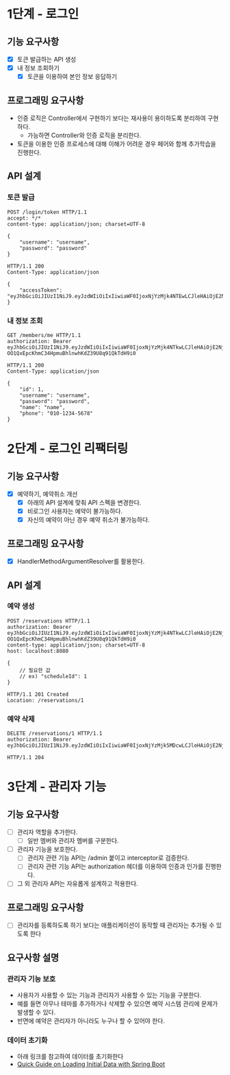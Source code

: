 # 1단계 - 로그인

## 기능 요구사항

- [x] 토큰 발급하는 API 생성
- [x] 내 정보 조회하기
    - [x] 토큰을 이용하여 본인 정보 응답하기

## 프로그래밍 요구사항

- 인증 로직은 Controller에서 구현하기 보다는 재사용이 용이하도록 분리하여 구현하다.
    - 가능하면 Controller와 인증 로직을 분리한다.
- 토큰을 이용한 인증 프로세스에 대해 이해가 어려운 경우 페어와 함께 추가학습을 진행한다.

## API 설계

### 토큰 발급

```
POST /login/token HTTP/1.1
accept: */*
content-type: application/json; charset=UTF-8

{
    "username": "username",
    "password": "password"
}
```

```
HTTP/1.1 200 
Content-Type: application/json

{
    "accessToken": "eyJhbGciOiJIUzI1NiJ9.eyJzdWIiOiIxIiwiaWF0IjoxNjYzMjk4NTEwLCJleHAiOjE2NjMzMDIxMTAsInJvbGUiOiJBRE1JTiJ9.7pxE1cjS51snIrfk21m2Nw0v08HCjgkRD2WSxTK318M"
}
```

### 내 정보 조회

```
GET /members/me HTTP/1.1
authorization: Bearer eyJhbGciOiJIUzI1NiJ9.eyJzdWIiOiIxIiwiaWF0IjoxNjYzMjk4NTkwLCJleHAiOjE2NjMzMDIxOTAsInJvbGUiOiJBRE1JTiJ9.-OO1QxEpcKhmC34HpmuBhlnwhKdZ39U8q91QkTdH9i0
```

```
HTTP/1.1 200 
Content-Type: application/json

{
    "id": 1,
    "username": "username",
    "password": "password",
    "name": "name",
    "phone": "010-1234-5678"
}
```

# 2단계 - 로그인 리팩터링

## 기능 요구사항

- [x] 예약하기, 예약취소 개선
    - [x] 아래의 API 설계에 맞춰 API 스펙을 변경한다.
    - [x] 비로그인 사용자는 예약이 불가능하다.
    - [x] 자신의 예약이 아닌 경우 예약 취소가 불가능하다.

## 프로그래밍 요구사항

- [x] HandlerMethodArgumentResolver를 활용한다.

## API 설계

### 예약 생성

```
POST /reservations HTTP/1.1
authorization: Bearer eyJhbGciOiJIUzI1NiJ9.eyJzdWIiOiIxIiwiaWF0IjoxNjYzMjk4NTkwLCJleHAiOjE2NjMzMDIxOTAsInJvbGUiOiJBRE1JTiJ9.-OO1QxEpcKhmC34HpmuBhlnwhKdZ39U8q91QkTdH9i0
content-type: application/json; charset=UTF-8
host: localhost:8080

{
    // 필요한 값
    // ex) "scheduleId": 1
}
```

```
HTTP/1.1 201 Created
Location: /reservations/1
```

### 예약 삭제

```
DELETE /reservations/1 HTTP/1.1
authorization: Bearer eyJhbGciOiJIUzI1NiJ9.eyJzdWIiOiIxIiwiaWF0IjoxNjYzMjk5MDcwLCJleHAiOjE2NjMzMDI2NzAsInJvbGUiOiJBRE1JTiJ9.zgz7h7lrKLNw4wP9I0W8apQnMUn3WHnmqQ1N2jNqwlQ
```

```
HTTP/1.1 204
```

# 3단계 - 관리자 기능

## 기능 요구사항

- [ ] 관리자 역할을 추가한다. 
  - [ ] 일반 멤버와 관리자 멤버를 구분한다. 
- [ ] 관리자 기능을 보호한다. 
  - [ ] 관리자 관련 기능 API는 /admin 붙이고 interceptor로 검증한다.
  - [ ] 관리자 관련 기능 API는 authorization 헤더를 이용하여 인증과 인가를 진행한다.
- [ ] 그 외 관리자 API는 자유롭게 설계하고 적용한다.

## 프로그래밍 요구사항
- [ ] 관리자를 등록하도록 하기 보다는 애플리케이션이 동작할 때 관리자는 추가될 수 있도록 한다

## 요구사항 설명

### 관리자 기능 보호
- 사용자가 사용할 수 있는 기능과 관리자가 사용할 수 있는 기능을 구분한다.
- 예를 들면 아무나 테마를 추가하거나 삭제할 수 있으면 예약 시스템 관리에 문제가 발생할 수 있다.
- 반면에 예약은 관리자가 아니라도 누구나 할 수 있어야 한다.
### 데이터 초기화
- 아래 링크를 참고하여 데이터를 초기화한다
- [Quick Guide on Loading Initial Data with Spring Boot](https://www.baeldung.com/spring-boot-data-sql-and-schema-sql)